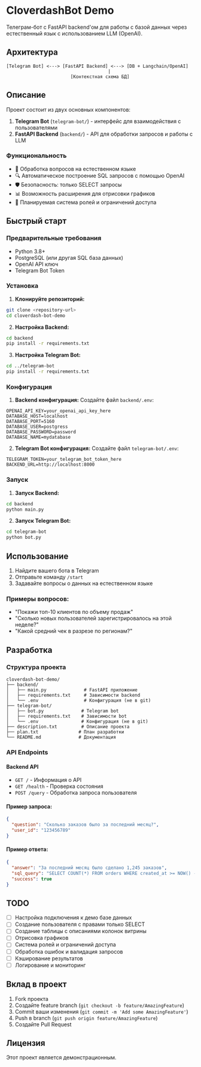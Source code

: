 # CloverdashBot Demo

Телеграм-бот с FastAPI backend'ом для работы с базой данных через естественный язык с использованием LLM (OpenAI).

## Архитектура

```
[Telegram Bot] <---> [FastAPI Backend] <---> [DB + Langchain/OpenAI]
                                      |
                        [Контекстная схема БД]
```

## Описание

Проект состоит из двух основных компонентов:

1. **Telegram Bot** (`telegram-bot/`) - интерфейс для взаимодействия с пользователями
2. **FastAPI Backend** (`backend/`) - API для обработки запросов и работы с LLM

### Функциональность

- 📝 Обработка вопросов на естественном языке
- 🔍 Автоматическое построение SQL запросов с помощью OpenAI
- 🛡️ Безопасность: только SELECT запросы
- 📊 Возможность расширения для отрисовки графиков
- 👥 Планируемая система ролей и ограничений доступа

## Быстрый старт

### Предварительные требования

- Python 3.8+
- PostgreSQL (или другая SQL база данных)
- OpenAI API ключ
- Telegram Bot Token

### Установка

1. **Клонируйте репозиторий:**
```bash
git clone <repository-url>
cd cloverdash-bot-demo
```

2. **Настройка Backend:**
```bash
cd backend
pip install -r requirements.txt
```

3. **Настройка Telegram Bot:**
```bash
cd ../telegram-bot
pip install -r requirements.txt
```

### Конфигурация

1. **Backend конфигурация:**
Создайте файл `backend/.env`:
```env
OPENAI_API_KEY=your_openai_api_key_here
DATABASE_HOST=localhost
DATABASE_PORT=5160
DATABASE_USER=postgress
DATABASE_PASSWORD=password
DATABASE_NAME=mydatabase
```

2. **Telegram Bot конфигурация:**
Создайте файл `telegram-bot/.env`:
```env
TELEGRAM_TOKEN=your_telegram_bot_token_here
BACKEND_URL=http://localhost:8000
```

### Запуск

1. **Запуск Backend:**
```bash
cd backend
python main.py
```

2. **Запуск Telegram Bot:**
```bash
cd telegram-bot
python bot.py
```

## Использование

1. Найдите вашего бота в Telegram
2. Отправьте команду `/start`
3. Задавайте вопросы о данных на естественном языке

### Примеры вопросов:

- "Покажи топ-10 клиентов по объему продаж"
- "Сколько новых пользователей зарегистрировалось на этой неделе?"
- "Какой средний чек в разрезе по регионам?"

## Разработка

### Структура проекта

```
cloverdash-bot-demo/
├── backend/
│   ├── main.py              # FastAPI приложение
│   ├── requirements.txt     # Зависимости backend
│   └── .env                 # Конфигурация (не в git)
├── telegram-bot/
│   ├── bot.py              # Telegram bot
│   ├── requirements.txt    # Зависимости bot
│   └── .env                # Конфигурация (не в git)
├── description.txt         # Описание проекта
├── plan.txt               # План разработки
└── README.md              # Документация
```

### API Endpoints

#### Backend API

- `GET /` - Информация о API
- `GET /health` - Проверка состояния
- `POST /query` - Обработка запроса пользователя

#### Пример запроса:
```json
{
  "question": "Сколько заказов было за последний месяц?",
  "user_id": "123456789"
}
```

#### Пример ответа:
```json
{
  "answer": "За последний месяц было сделано 1,245 заказов",
  "sql_query": "SELECT COUNT(*) FROM orders WHERE created_at >= NOW() - INTERVAL '1 month'",
  "success": true
}
```

## TODO

- [ ] Настройка подключения к демо базе данных
- [ ] Создание пользователя с правами только SELECT
- [ ] Создание таблицы с описаниями колонок витрины
- [ ] Отрисовка графиков
- [ ] Система ролей и ограничений доступа
- [ ] Обработка ошибок и валидация запросов
- [ ] Кэширование результатов
- [ ] Логирование и мониторинг

## Вклад в проект

1. Fork проекта
2. Создайте feature branch (`git checkout -b feature/AmazingFeature`)
3. Commit ваши изменения (`git commit -m 'Add some AmazingFeature'`)
4. Push в branch (`git push origin feature/AmazingFeature`)
5. Создайте Pull Request

## Лицензия

Этот проект является демонстрационным. 